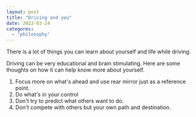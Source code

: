 ```yaml
---
layout: post
title: "Driving and you"
date: 2022-03-24
categores:
  - "philosophy" 
---
```


There is a lot of things you can learn about yourself and life while driving. 

Driving can be very educational and brain stimulating. Here are some thoughts on how it can help know more about yourself. 

1. Focus more on what's ahead and use rear mirror just as a reference point. 
2. Do what's in your control
3. Don't try to predict what others want to do. 
4. Don't compete with others but your own path and destination. 

<!-- more -->